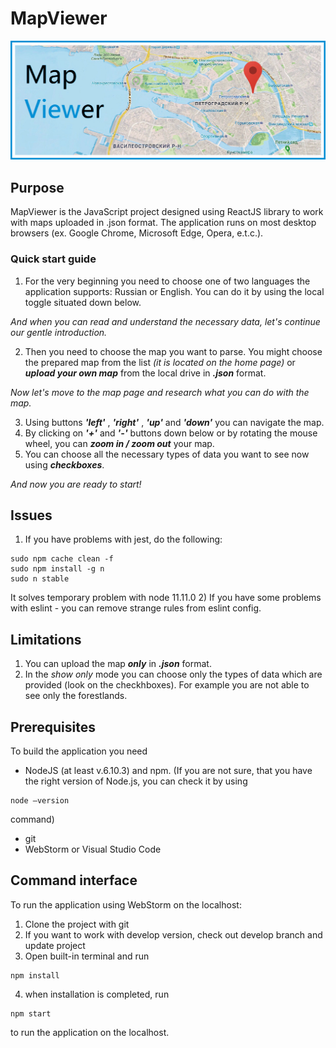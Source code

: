 # MapViewer
![](https://raw.githubusercontent.com/LanskovNV/MapViewer/develop/public/mapbanner.png)

## Purpose
MapViewer is the JavaScript project designed using ReactJS library to work with maps uploaded in .json format.
The application runs on most desktop browsers (ex. Google Chrome, Microsoft Edge, Opera, e.t.c.).

### Quick start guide

1. For the very beginning you need to choose one of two languages the application supports: Russian or English. You can do it by using the local toggle situated down below.

*And when you can read and understand the necessary data, let's continue our gentle introduction.*

2. Then you need to choose the map you want to parse. You might choose the prepared map from the list *(it is located on the home page)* or ***upload your own map*** from the local drive in ***.json*** format.

*Now let's move to the map page and research what you can do with the map.*

3. Using buttons ***'left'*** , ***'right'*** , ***'up'*** and ***'down'*** you can navigate the map.
4. By clicking on ***'+'*** and ***'-'*** buttons down below or by rotating the mouse wheel, you can ***zoom in / zoom out*** your map.
5. You can choose all the necessary types of data you want to see now using ***checkboxes***.

*And now you are ready to start!*

 ## Issues
 1) If you have problems with jest, do the following:
 ```
 sudo npm cache clean -f
 sudo npm install -g n
 sudo n stable
```
It solves temporary problem with node 11.11.0
2) If you have some problems with eslint - you can remove strange rules from eslint config.

## Limitations
1. You can upload the map ***only*** in ***.json*** format.
2. In the *show only* mode you can choose only the types of data which are provided (look on the checkhboxes). For example you are not able to see only the forestlands.
 
## Prerequisites
To build the application you need
 - NodeJS (at least v.6.10.3) and npm.
 (If you are not sure, that you have the right version of Node.js, you can check it by using
 ```
 node —version 
 ```
 command)
 - git
 - WebStorm or Visual Studio Code
 
## Command interface
 To run the application using WebStorm on the localhost:
 1. Clone the project with git
 2. If you want to work with develop version, check out develop branch and update project
 3. Open built-in terminal and run 
 ```
 npm install
 ```
 4) when installation is completed, run 
 ```
 npm start
 ``` 
 to run the application on the localhost.
